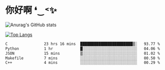 # 你好啊 ❛‿˂✨

![Anurag's GitHub stats](https://github-readme-stats.vercel.app/api?username=ZombieFly&count_private=true&show_icons=true)

[![Top Langs](https://github-readme-stats.vercel.app/api/top-langs/?username=ZombieFly&layout=compact&count_private=true&hide=Ruby,makefile)](https://github.com/anuraghazra/github-readme-stats)

<!--START_SECTION:waka-->

```txt
C                23 hrs 16 mins  ███████████████████████▒░   93.77 %
Python           1 hr            █░░░░░░░░░░░░░░░░░░░░░░░░   04.06 %
JSON             15 mins         ▒░░░░░░░░░░░░░░░░░░░░░░░░   01.02 %
Makefile         7 mins          ░░░░░░░░░░░░░░░░░░░░░░░░░   00.50 %
C++              4 mins          ░░░░░░░░░░░░░░░░░░░░░░░░░   00.29 %
```

<!--END_SECTION:waka-->
